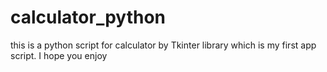 # calculator_python
this is a python script for calculator by Tkinter library which is my first app script. 
I hope you enjoy
